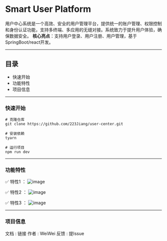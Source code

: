 # Smart User Platform

用户中心系统是一个高效、安全的用户管理平台，提供统一的账户管理、权限控制和身份认证功能，支持多终端、多应用的无缝对接。系统致力于提升用户体验，确保数据安全。
**核心亮点**：支持用户登录、用户注册、用户管理，基于SpringBoot/react开发。

---

## 目录
- 快速开始
- 功能特性
- 项目信息

---

### 快速开始
```
# 克隆仓库
git clone https://github.com/223Jiang/user-center.git

# 安装依赖
tyarn

# 运行项目
npm run dev
```
---

### 功能特性
✅ 特性1 ：
![image](https://github.com/user-attachments/assets/0811c382-2a37-4834-adfd-efc20c8dab48)

✅ 特性2 ：
![image](https://github.com/user-attachments/assets/fce4a133-6166-49ea-a96c-9ed55c8f7caa)

✅ 特性3 ：
![image](https://github.com/user-attachments/assets/ecf0b2ae-375e-4782-afb5-af1169bd3b6a)

---

### 项目信息
文档 : 链接
作者 : WeiWei
反馈 : 提Issue

